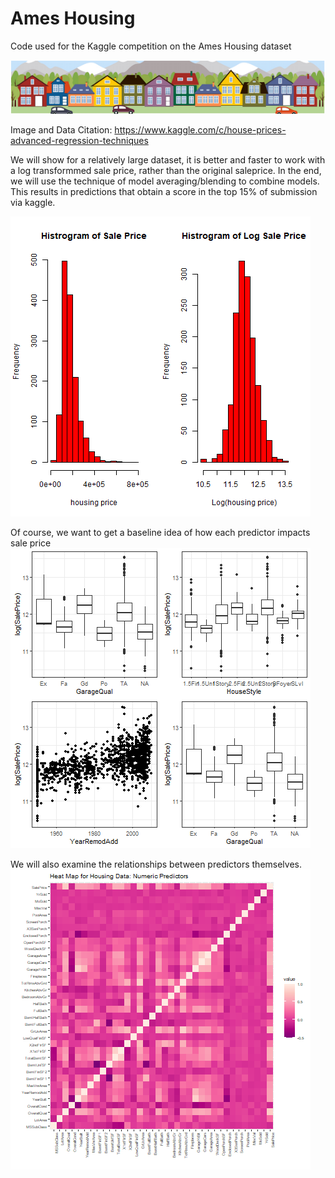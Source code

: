 # Ames Housing
Code used for the Kaggle competition on the Ames Housing dataset

![What is this](images/ames.png)

Image and Data Citation: https://www.kaggle.com/c/house-prices-advanced-regression-techniques

We will show for a relatively large dataset, it is better and faster to work with a log transformmed sale price, rather than the original saleprice. In the end, we will use the technique of model averaging/blending to combine models. This results in predictions that obtain a score in the top 15% of submission via kaggle.

![What is this](images/housingprice.png)

Of course, we want to get a baseline idea of how each predictor impacts sale price
![What is this](images/housing2.png)

We will also examine the relationships between predictors themselves.
![What is this](images/housing3.png)


